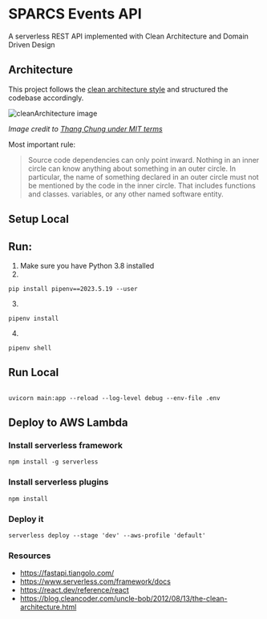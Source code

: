 </p>
<h1>SPARCS Events API</h1>
<p>A serverless REST API implemented with Clean Architecture and Domain Driven Design</p>

## Architecture

This project follows the [clean architecture style](http://blog.thedigitalcatonline.com/blog/2016/11/14/clean-architectures-in-python-a-step-by-step-example/) and structured the codebase accordingly.

![cleanArchitecture image](https://cdn-images-1.medium.com/max/1600/1*B7LkQDyDqLN3rRSrNYkETA.jpeg)

_Image credit to [Thang Chung under MIT terms](https://github.com/thangchung/blog-core)_

Most important rule:
> Source code dependencies can only point inward. Nothing in an inner circle can know anything about something in an outer circle. In particular, the name of something declared in an outer circle must not be mentioned by the code in the inner circle. That includes functions and classes. variables, or any other named software entity.


## Setup Local
## Run:
1. Make sure you have Python 3.8 installed
2.
```shell
pip install pipenv==2023.5.19 --user
```
3.
```shell
pipenv install
```
4.
```shell
pipenv shell
```

## Run Local

```

uvicorn main:app --reload --log-level debug --env-file .env

```


## Deploy to AWS Lambda

### Install serverless framework

```
npm install -g serverless
```

### Install serverless plugins

```
npm install
```

### Deploy it

```
serverless deploy --stage 'dev' --aws-profile 'default'
```

### Resources
- https://fastapi.tiangolo.com/
- https://www.serverless.com/framework/docs
- https://react.dev/reference/react
- https://blog.cleancoder.com/uncle-bob/2012/08/13/the-clean-architecture.html
